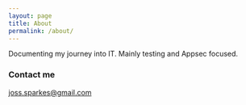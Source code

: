 ```yaml
---
layout: page
title: About
permalink: /about/
---
```


Documenting my journey into IT. Mainly testing and Appsec focused.

### Contact me

[joss.sparkes@gmail.com](mailto:joss.sparkes@gmail.com)
